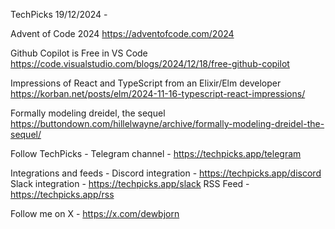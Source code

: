 TechPicks 19/12/2024 -

Advent of Code 2024
https://adventofcode.com/2024

Github Copilot is Free in VS Code
https://code.visualstudio.com/blogs/2024/12/18/free-github-copilot

Impressions of React and TypeScript from an Elixir/Elm developer
https://korban.net/posts/elm/2024-11-16-typescript-react-impressions/

Formally modeling dreidel, the sequel
https://buttondown.com/hillelwayne/archive/formally-modeling-dreidel-the-sequel/

Follow TechPicks -
Telegram channel - https://techpicks.app/telegram

Integrations and feeds -
Discord integration - https://techpicks.app/discord
Slack integration - https://techpicks.app/slack
RSS Feed - https://techpicks.app/rss

Follow me on X - https://x.com/dewbjorn